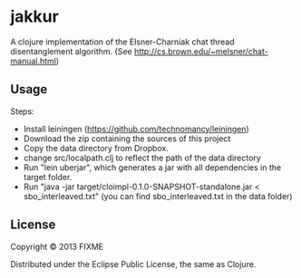 # jakkur

A clojure implementation of the Elsner-Charniak chat thread disentanglement algorithm. (See http://cs.brown.edu/~melsner/chat-manual.html)

## Usage

Steps:
* Install leiningen (https://github.com/technomancy/leiningen)
* Download the zip containing the sources of this project
* Copy the data directory from Dropbox.
* change src/localpath.clj to reflect the path of the data directory
* Run "lein uberjar", which generates a jar with all dependencies in the target folder.
* Run "java -jar target/cloimpl-0.1.0-SNAPSHOT-standalone.jar < sbo_interleaved.txt" (you can find sbo_interleaved.txt in the data folder)

## License

Copyright © 2013 FIXME

Distributed under the Eclipse Public License, the same as Clojure.
